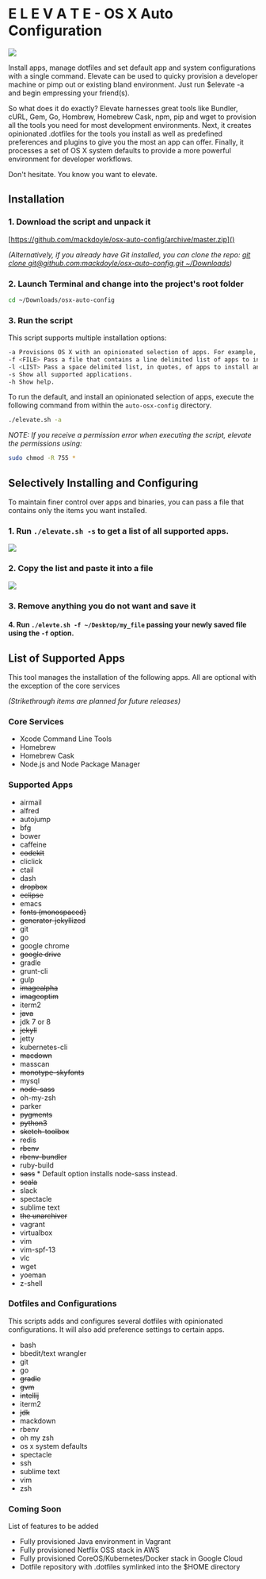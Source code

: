 # E L E V A T E - OS X Auto Configuration

![](docs/assets/iterm.png)

Install apps, manage dotfiles and set default app and system configurations with a single command. Elevate can be used to quicky provision a developer machine or pimp out or existing bland environment. Just run $elevate -a and begin empressing your friend(s).

So what does it do exactly? Elevate harnesses great tools like Bundler, cURL, Gem, Go, Hombrew, Homebrew Cask, npm, pip and wget to provision all the tools you need for most development environments. Next, it creates opinionated .dotfiles for the tools you install as well as predefined preferences and plugins to give you the most an app can offer. Finally, it processes a set of OS X system defaults to provide a more powerful environment for developer workflows.

Don't hesitate. You know you want to elevate.

## Installation


### 1. Download the script and unpack it 

[https://github.com/mackdoyle/osx-auto-config/archive/master.zip]()

*(Alternatively, if you already have Git installed, you can clone the repo: [git clone  git@github.com:mackdoyle/osx-auto-config.git ~/Downloads]())*

### 2. Launch Terminal and change into the project's root folder

```bash
cd ~/Downloads/osx-auto-config
```

### 3. Run the script

This script supports multiple installation options:

```bash
-a Provisions OS X with an opinionated selection of apps. For example, it will install node-sass instead of sass, etc.
-f <FILE> Pass a file that contains a line delimited list of apps to install and configure.
-l <LIST> Pass a space delimited list, in quotes, of apps to install and configure.
-s Show all supported applications.
-h Show help.
```
To run the default, and install an opinionated selection of apps, execute the following command from within the `auto-osx-config` directory.

```bash
./elevate.sh -a
```

*NOTE: If you receive a permission error when executing the script, elevate the permissions using:*

```bash
sudo chmod -R 755 *
```

## Selectively Installing and Configuring
To maintain finer control over apps and binaries, you can pass a file that contains only the items you want installed.

### 1. Run `./elevate.sh -s` to get a list of all supported apps.

![](docs/assets/show-all.png)

### 2. Copy the list and paste it into a file

![](docs/assets/file-list.png)

### 3. Remove anything you do not want and save it

#### 4. Run `./elevte.sh -f ~/Desktop/my_file` passing your newly saved file using the `-f` option.

## List of Supported Apps
This tool manages the installation of the following apps. All are optional with the exception of the core services

*(Strikethrough items are planned for future releases)*

### Core Services

* Xcode Command Line Tools
* Homebrew
* Homebrew Cask
* Node.js and Node Package Manager


### Supported Apps

* airmail
* alfred
* autojump
* bfg
* bower
* caffeine
* ~~codekit~~
* cliclick
* ctail
* dash
* ~~dropbox~~
* ~~eclipse~~
* emacs
* ~~fonts (monospaced)~~
* ~~generator-jekyllized~~
* git
* go
* google chrome
* ~~google drive~~
* gradle
* grunt-cli
* gulp
* ~~imagealpha~~
* ~~imageoptim~~
* iterm2
* ~~java~~
* jdk 7 or 8
* ~~jekyll~~
* jetty
* kubernetes-cli
* ~~macdown~~
* masscan
* ~~monotype-skyfonts~~
* mysql
* ~~node-sass~~
* oh-my-zsh
* parker
* ~~pygments~~
* ~~python3~~
* ~~sketch-toolbox~~
* redis
* ~~rbenv~~
* ~~rbenv-bundler~~
* ruby-build
* ~~sass~~ * Default option installs node-sass instead.
* ~~scala~~
* slack
* spectacle
* sublime text
* ~~the unarchiver~~
* vagrant
* virtualbox
* vim
* vim-spf-13
* vlc
* wget
* yoeman
* z-shell

### Dotfiles and Configurations
This scripts adds and configures several dotfiles with opinionated configurations. It will also add preference settings to certain apps.

* bash
* bbedit/text wrangler
* git
* go
* ~~gradle~~
* ~~gvm~~
* ~~intellij~~
* iterm2
* ~~jdk~~
* mackdown
* rbenv
* oh my zsh
* os x system defaults
* spectacle
* ssh
* sublime text
* vim
* zsh


### Coming Soon
List of features to be added

* Fully provisioned Java environment in Vagrant
* Fully provisioned Netflix OSS stack in AWS
* Fully provisioned CoreOS/Kubernetes/Docker stack in Google Cloud
* Dotfile repository with .dotfiles symlinked into the $HOME directory
